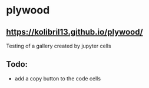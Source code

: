 # plywood
## https://kolibril13.github.io/plywood/
Testing of a gallery created by jupyter cells

## Todo:
* add a copy button to the code cells